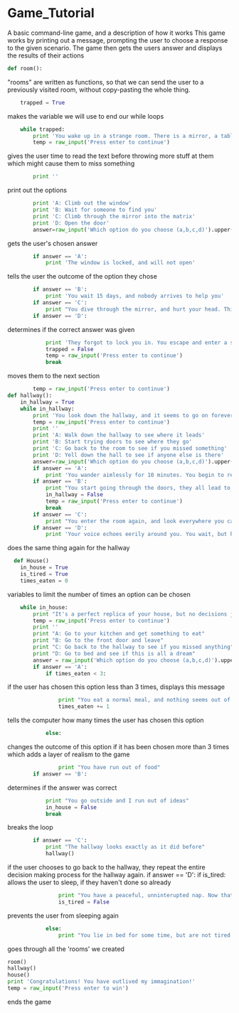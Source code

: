 # Game_Tutorial
A basic command-line game, and a description of how it works
This game works by printing out a message, prompting the user to choose a response to the given scenario.
The game then gets the users answer and displays the results of their actions

```Python
def room(): 
```
"rooms" are written as functions, so that we can send the user to a previously visited room, without copy-pasting the whole thing.
```Python
    trapped = True
```
makes the variable we will use to end our while loops
```Python
    while trapped: 
        print 'You wake up in a strange room. There is a mirror, a table and a window. What do you do to escape?'
        temp = raw_input('Press enter to continue') 
```
gives the user time to read the text before throwing more stuff at them which might cause them to miss something
```Python
        print '' 
```
print out the options
```Python
        print 'A: Climb out the window'
        print 'B: Wait for someone to find you'
        print 'C: Climb through the mirror into the matrix'
        print 'D: Open the door'
        answer=raw_input('Which option do you choose (a,b,c,d)').upper() 
```
gets the user's chosen answer
```Python
        if answer == 'A':
            print 'The window is locked, and will not open' 
```
tells the user the outcome of the option they chose
```Python
        if answer == 'B':
            print 'You wait 15 days, and nobody arrives to help you'
        if answer == 'C':
            print "You dive through the mirror, and hurt your head. This mirror doesn't lead to the matrix"
        if answer == 'D': 
```
determines if the correct answer was given
```Python
            print 'They forgot to lock you in. You escape and enter a seemingly endless hallway.'
            trapped = False 
            temp = raw_input('Press enter to continue')
            break 
```
moves them to the next section
```Python
        temp = raw_input('Press enter to continue')
def hallway():
    in_hallway = True
    while in_hallway:
        print 'You look down the hallway, and it seems to go on forever. Along the walls, are doors, each one different from the next. What do you do?'
        temp = raw_input('Press enter to continue')
        print ''
        print 'A: Walk down the hallway to see where it leads'
        print 'B: Start trying doors to see where they go'
        print 'C: Go back to the room to see if you missed something'
        print 'D: Yell down the hall to see if anyone else is there'
        answer=raw_input('Which option do you choose (a,b,c,d)').upper()
        if answer == 'A':
            print 'You wander aimlessly for 10 minutes. You begin to realize the doors are repeating themselves, and that you have been going in circles.'
        if answer == 'B':
            print "You start going through the doors, they all lead to dreams you have had in the past. You eventually get to a door covered in a zebra stripe pattern. You open it and it leads to what looks like your house. You enter, out of curiousity."
            in_hallway = False
            temp = raw_input('Press enter to continue')
            break
        if answer == 'C':
            print "You enter the room again, and look everywhere you can, but you don't notice anything you didn't see before."
        if answer == 'D':
            print 'Your voice echoes eerily around you. You wait, but hear nothing but your own panicked breath.'
```
does the same thing again for the hallway
```Python
  def House()
    in_house = True
    is_tired = True 
    times_eaten = 0
```
variables to limit the number of times an option can be chosen
```Python
    while in_house:
        print "It's a perfect replica of your house, but no decisions jump out at you immediately."
        temp = raw_input('Press enter to continue')
        print ''
        print "A: Go to your kitchen and get something to eat"
        print "B: Go to the front door and leave"
        print "C: Go back to the hallway to see if you missed anything"
        print "D: Go to bed and see if this is all a dream"
        answer = raw_input('Which option do you choose (a,b,c,d)').upper()
        if answer == 'A':
            if times_eaten < 3:
```
if the user has chosen this option less than 3 times, displays this message
```Python
                print "You eat a normal meal, and nothing seems out of the ordinary"
                times_eaten += 1 
```
tells the computer how many times the user has chosen this option
```Python
            else: 
```
changes the outcome of this option if it has been chosen more than 3 times which adds a layer of realism to the game
```Python
                print "You have run out of food"
        if answer == 'B': 
```
determines if the answer was correct
```Python
            print "You go outside and I run out of ideas"
            in_house = False 
            break
```
breaks the loop
```Python
        if answer == 'C':
            print "The hallway looks exactly as it did before"
            hallway() 
```
if the user chooses to go back to the hallway, they repeat the entire decision making process for the hallway again.
        if answer == 'D':
            if is_tired: 
allows the user to sleep, if they haven't done so already
```Python
                print "You have a peaceful, unninterupted nap. Now that you are rested, you return to your investigation."
                is_tired = False 
```
prevents the user from sleeping again
```Python
            else:
                print "You lie in bed for some time, but are not tired enough to fall asleep."   
```
goes through all the 'rooms' we created
```Python
room()
hallway()
house()
print 'Congratulations! You have outlived my immagination!' 
temp = raw_input('Press enter to win') 
```
ends the game

